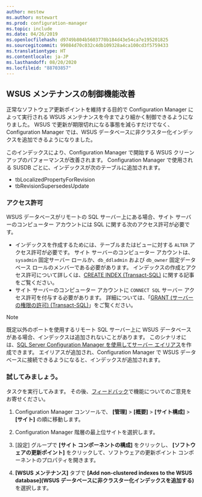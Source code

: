 ```yaml
---
author: mestew
ms.author: mstewart
ms.prod: configuration-manager
ms.topic: include
ms.date: 04/26/2019
ms.openlocfilehash: d9749b804b5603770b184d43e54ca7e195201825
ms.sourcegitcommit: 99084d70c032c4db109328a4ca100cd3f5759433
ms.translationtype: HT
ms.contentlocale: ja-JP
ms.lasthandoff: 08/20/2020
ms.locfileid: "88703857"
---
```

## <a name="improved-control-over-wsus-maintenance"></a>WSUS メンテナンスの制御機能改善
<!--41101009-->

正常なソフトウェア更新ポイントを維持する目的で Configuration Manager によって実行される WSUS メンテナンスを今までより細かく制御できるようになりました。 WSUS で更新が期限切れになる事態を減らすだけでなく、Configuration Manager では、WSUS データベースに非クラスター化インデックスを追加できるようになりました。 

このインデックスにより、Configuration Manager で開始する WSUS クリーンアップのパフォーマンスが改善されます。 Configuration Manager で使用される SUSDB ごとに、インデックスが次のテーブルに追加されます。

- tbLocalizedPropertyForRevision
- tbRevisionSupersedesUpdate

### <a name="permissions"></a>アクセス許可

WSUS データベースがリモートの SQL サーバー上にある場合、サイト サーバーのコンピューター アカウントには SQL に関する次のアクセス許可が必要です。

- インデックスを作成するためには、テーブルまたはビューに対する `ALTER` アクセス許可が必要です。 サイト サーバーのコンピューター アカウントは、`sysadmin` 固定サーバー ロールか、`db_ddladmin` および `db_owner` 固定データベース ロールのメンバーである必要があります。 インデックスの作成とアクセス許可について詳しくは、[CREATE INDEX (Transact-SQL)](/sql/t-sql/statements/create-index-transact-sql?view=sql-server-2017#permissions) に関する記事をご覧ください。
- サイト サーバーのコンピューター アカウントに `CONNECT SQL` サーバー アクセス許可を付与する必要があります。 詳細については、「[GRANT (サーバーの権限の許可) (Transact-SQL)](/sql/t-sql/statements/grant-server-permissions-transact-sql?view=sql-server-2017)」をご覧ください。

> [!NOTE]  
>  既定以外のポートを使用するリモート SQL サーバー上に WSUS データベースがある場合、インデックスは追加されないことがあります。 このシナリオには、[SQL Server Configuration Manager を使用してサーバー エイリアス](/sql/database-engine/configure-windows/create-or-delete-a-server-alias-for-use-by-a-client?view=sql-server-2017)を作成できます。 エイリアスが追加され、Configuration Manager で WSUS データベースに接続できるようになると、インデックスが追加されます。 

### <a name="try-it-out"></a>試してみましょう。

タスクを実行してみます。 その後、[フィードバック](../../../../understand/find-help.md#product-feedback)で機能についてのご意見をお寄せください。

1. Configuration Manager コンソールで、 **[管理]**  >  **[概要]**  >  **[サイト構成]**  >  **[サイト]** の順に移動します。

2. Configuration Manager 階層の最上位サイトを選択します。

3. [設定] グループで **[サイト コンポーネントの構成]** をクリックし、 **[ソフトウェアの更新ポイント]** をクリックして、ソフトウェアの更新ポイント コンポーネントのプロパティを開きます。

4. **[WSUS メンテナンス]** タブで **[Add non-clustered indexes to the WSUS database]\(WSUS データベースに非クラスター化インデックスを追加する\)** を選択します。